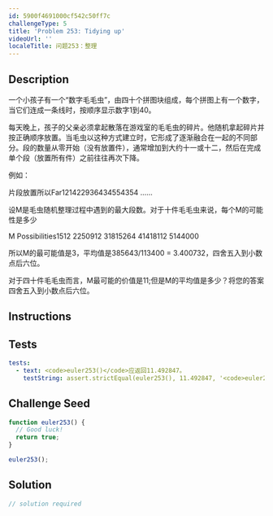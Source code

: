 ```yaml
---
id: 5900f4691000cf542c50ff7c
challengeType: 5
title: 'Problem 253: Tidying up'
videoUrl: ''
localeTitle: 问题253：整理
---
```


## Description
<section id="description">一个小孩子有一个“数字毛毛虫”，由四十个拼图块组成，每个拼图上有一个数字，当它们连成一条线时，按顺序显示数字1到40。 <p>每天晚上，孩子的父亲必须拿起散落在游戏室的毛毛虫的碎片。他随机拿起碎片并按正确顺序放置。当毛虫以这种方式建立时，它形成了逐渐融合在一起的不同部分。段的数量从零开始（没有放置件），通常增加到大约十一或十二，然后在完成单个段（放置所有件）之前往往再次下降。 </p><p>例如： </p><p>片段放置所以Far121422936434554354 ...... </p><p>设M是毛虫随机整理过程中遇到的最大段数。对于十件毛毛虫来说，每个M的可能性是多少</p><p> M Possibilities1512 2250912 31815264 41418112 5144000 </p><p>所以M的最可能值是3，平均值是385643/113400 = 3.400732，四舍五入到小数点后六位。 </p><p>对于四十件毛毛虫而言，M最可能的价值是11;但是M的平均值是多少？将您的答案四舍五入到小数点后六位。 </p></section>

## Instructions
<section id="instructions">
</section>

## Tests
<section id='tests'>

```yml
tests:
  - text: <code>euler253()</code>应返回11.492847。
    testString: assert.strictEqual(euler253(), 11.492847, '<code>euler253()</code> should return 11.492847.');

```

</section>

## Challenge Seed
<section id='challengeSeed'>

<div id='js-seed'>

```js
function euler253() {
  // Good luck!
  return true;
}

euler253();

```

</div>



</section>

## Solution
<section id='solution'>

```js
// solution required
```
</section>
